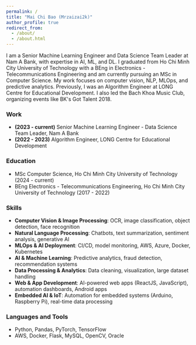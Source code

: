 ```yaml
---
permalink: /
title: "Mai Chi Bao (Mrzaizai2k)"
author_profile: true
redirect_from: 
  - /about/
  - /about.html
---
```


I am a Senior Machine Learning Engineer and Data Science Team Leader at Nam A Bank, with expertise in AI, ML, and DL. I graduated from Ho Chi Minh City University of Technology with a BEng in Electronics - Telecommunications Engineering and am currently pursuing an MSc in Computer Science. My work focuses on computer vision, NLP, MLOps, and predictive analytics. Previously, I was an Algorithm Engineer at LONG Centre for Educational Development. I also led the Bach Khoa Music Club, organizing events like BK's Got Talent 2018.

### Work
- **(2023 - current)** Senior Machine Learning Engineer - Data Science Team Leader, Nam A Bank
- **(2022 - 2023)** Algorithm Engineer, LONG Centre for Educational Development

### Education
- MSc Computer Science, Ho Chi Minh City University of Technology (2024 - current)
- BEng Electronics - Telecommunications Engineering, Ho Chi Minh City University of Technology (2017 - 2022)

### Skills
- **Computer Vision & Image Processing**: OCR, image classification, object detection, face recognition
- **Natural Language Processing**: Chatbots, text summarization, sentiment analysis, generative AI
- **MLOps & AI Deployment**: CI/CD, model monitoring, AWS, Azure, Docker, Kubernetes
- **AI & Machine Learning**: Predictive analytics, fraud detection, recommendation systems
- **Data Processing & Analytics**: Data cleaning, visualization, large dataset handling
- **Web & App Development**: AI-powered web apps (ReactJS, JavaScript), automation dashboards, Android apps
- **Embedded AI & IoT**: Automation for embedded systems (Arduino, Raspberry Pi), real-time data processing

### Languages and Tools
- Python, Pandas, PyTorch, TensorFlow
- AWS, Docker, Flask, MySQL, OpenCV, Oracle

